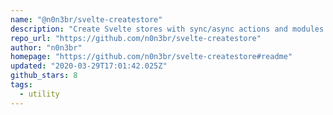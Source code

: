 ```yaml
---
name: "@n0n3br/svelte-createstore"
description: "Create Svelte stores with sync/async actions and modules."
repo_url: "https://github.com/n0n3br/svelte-createstore"
author: "n0n3br"
homepage: "https://github.com/n0n3br/svelte-createstore#readme"
updated: "2020-03-29T17:01:42.025Z"
github_stars: 8
tags: 
  - utility
---
```

